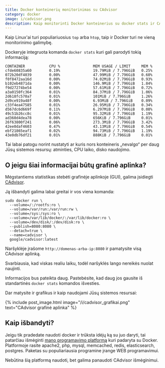 ```yaml
---
title: Docker konteinerių monitorinimas su CAdvisor
category: docker
image: i/cadvisor.png
description: Kaip monitorinti Docker konteinerius su docker stats ir CAdvisor. Kokią informaciją galime gauti iš šių?
---
```


Kaip Linux'ai turi populiariuosius `top` arba `htop`, taip ir Docker turi ne vieną monitorinimo galimybę.

Dockeryje integruota komanda `docker stats` kuri gali parodyti tokią informaciją:

    CONTAINER           CPU %               MEM USAGE / LIMIT     MEM %
    cfde60835a60        0.19%               19.79MiB / 7.796GiB   0.25%
    072b20df4039        0.00%               47.99MiB / 7.796GiB   0.60%
    f0f8472aa16d        0.00%               74.02MiB / 7.796GiB   0.93%
    b102eb4871da        0.00%               146.9MiB / 7.796GiB   1.84%
    f9d27274be54        0.00%               57.61MiB / 7.796GiB   0.72%
    a3a0150fc364        0.01%               84.37MiB / 7.796GiB   1.06%
    2d618fc570a7        0.01%               101MiB / 7.796GiB     1.26%
    2d9ce919a48f        0.00%               6.93MiB / 7.796GiB    0.09%
    c33f4ea47585        0.01%               26.95MiB / 7.796GiB   0.34%
    d567dc6d669f        0.11%               6.297MiB / 7.796GiB   0.08%
    49c51b26cc8c        0.01%               95.32MiB / 7.796GiB   1.19%
    ad360d4dea78        0.00%               656KiB / 7.796GiB     0.01%
    26f63800f241        0.06%               273.3MiB / 7.796GiB   3.42%
    42ee0daf4603        0.47%               43.13MiB / 7.796GiB   0.54%
    ebf21865eaf1        0.02%               94.73MiB / 7.796GiB   1.19%
    43e0db76df21        0.01%               888KiB / 7.796GiB     0.01%

Tai labai patogu norint nustatyti ar kuris nors konteineris „nevalgo“ per daug Jūsų sistemos resursų: atminties, CPU laiko, disko naudojimo.

## O jeigu šiai informacijai būtų grafinė aplinka?

Mėgstantiems statistikas stebėti grafinėje aplinkoje (GUI), galima įsidiegti [CAdvisor](https://github.com/google/cadvisor).

Ją išbandyti galima labai greitai ir vos viena komanda:

    sudo docker run \
      --volume=/:/rootfs:ro \
      --volume=/var/run:/var/run:rw \
      --volume=/sys:/sys:ro \
      --volume=/var/lib/docker/:/var/lib/docker:ro \
      --volume=/dev/disk/:/dev/disk:ro \
      --publish=8080:8080 \
      --detach=true \
      --name=cadvisor \
      google/cadvisor:latest

Naršyklėje įrašome `http://domenas-arba-ip:8080` ir pamatysite visą CAdvisor aplinką.

Svarbiausia, kad viskas realiu laiku, todėl naršyklės lango nereikės nuolat naujinti.

Informacijos bus pateikta daug. Pastebėsite, kad daug jos gausite iš standartinės `docker stats` komandos išvesties.

Dar matysite ir grafikus ir kaip naudojami Jūsų sistemos resursai:

{% include post_image.html image="/i/cadvisor_grafikai.png" text="CAdvisor grafinė aplinka" %}

## Kaip išbandyti?

Jeigu tik pradedate naudoti docker ir trūksta idėjų ką su juo daryti, tai patarčiau išmėginti [mano programavimo platformą](https://github.com/ReekenX/docker-for-webdevs) kuri padaryta su Docker. Platformoje rasite apache2, php, mysql, memcached, redis, elasticsearch, postgres. Paketas su populiariausia programine įrange WEB programavimui.

Nebūtina šią platformą naudoti, bet galima panaudoti CAdvisor išmėginimui.
